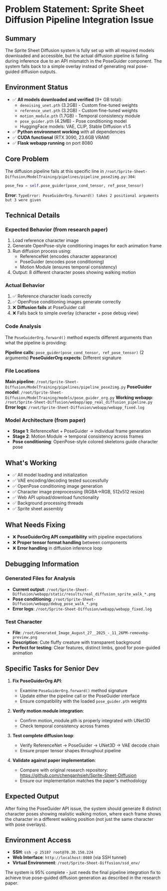 # Problem Statement: Sprite Sheet Diffusion Pipeline Integration Issue

## Summary
The Sprite Sheet Diffusion system is fully set up with all required models downloaded and accessible, but the actual diffusion pipeline is failing during inference due to an API mismatch in the PoseGuider component. The system falls back to a simple overlay instead of generating real pose-guided diffusion outputs.

## Environment Status
- ✅ **All models downloaded and verified** (9+ GB total):
  - `denoising_unet.pth` (3.2GB) - Custom fine-tuned weights
  - `reference_unet.pth` (3.2GB) - Custom fine-tuned weights  
  - `motion_module.pth` (1.7GB) - Temporal consistency module
  - `pose_guider.pth` (4.2MB) - Pose conditioning model
  - HuggingFace models: VAE, CLIP, Stable Diffusion v1.5
- ✅ **Python environment working** with all dependencies
- ✅ **CUDA functional** (RTX 3090, 23.6GB VRAM)
- ✅ **Flask webapp running** on port 8080

## Core Problem
The diffusion pipeline fails at this specific line in `/root/Sprite-Sheet-Diffusion/ModelTraining/pipelines/pipeline_pose2img.py:304`:

```python
pose_fea = self.pose_guider(pose_cond_tensor, ref_pose_tensor)
```

**Error**: `TypeError: PoseGuiderOrg.forward() takes 2 positional arguments but 3 were given`

## Technical Details

### Expected Behavior (from research paper)
1. Load reference character image
2. Generate OpenPose-style conditioning images for each animation frame
3. Run diffusion process using:
   - ReferenceNet (encodes character appearance)
   - PoseGuider (encodes pose conditioning) 
   - Motion Module (ensures temporal consistency)
4. Output: 8 different character poses showing walking motion

### Actual Behavior
1. ✅ Reference character loads correctly
2. ✅ OpenPose conditioning images generate correctly  
3. ❌ **Diffusion fails** at PoseGuider call
4. ❌ Falls back to simple overlay (character + pose debug view)

### Code Analysis

The `PoseGuiderOrg.forward()` method expects different arguments than what the pipeline is providing:

**Pipeline calls**: `pose_guider(pose_cond_tensor, ref_pose_tensor)` (2 arguments)
**PoseGuiderOrg expects**: Different signature

### File Locations

**Main pipeline**: `/root/Sprite-Sheet-Diffusion/ModelTraining/pipelines/pipeline_pose2img.py`
**PoseGuider model**: `/root/Sprite-Sheet-Diffusion/ModelTraining/models/pose_guider_org.py`
**Working webapp**: `/root/Sprite-Sheet-Diffusion/webapp/app_real_diffusion_pipeline.py`
**Error logs**: `/root/Sprite-Sheet-Diffusion/webapp/webapp_fixed.log`

### Model Architecture (from paper)
- **Stage 1**: ReferenceNet + PoseGuider → individual frame generation
- **Stage 2**: Motion Module → temporal consistency across frames
- **Pose conditioning**: OpenPose-style colored skeletons guide character pose

## What's Working
- ✅ All model loading and initialization
- ✅ VAE encoding/decoding tested successfully
- ✅ OpenPose conditioning image generation
- ✅ Character image preprocessing (RGBA→RGB, 512x512 resize)
- ✅ Web API upload/download functionality
- ✅ Background processing threads
- ✅ Sprite sheet assembly

## What Needs Fixing
- ❌ **PoseGuiderOrg API compatibility** with pipeline expectations
- ❌ **Proper tensor format handling** between components
- ❌ **Error handling** in diffusion inference loop

## Debugging Information

### Generated Files for Analysis
- **Current output**: `/root/Sprite-Sheet-Diffusion/webapp/static/results/real_diffusion_sprite_walk_*.png`
- **Pose conditioning**: `/root/Sprite-Sheet-Diffusion/webapp/debug_pose_walk_*.png`
- **Error logs**: `/root/Sprite-Sheet-Diffusion/webapp/webapp_fixed.log`

### Test Character
- **File**: `/root/Generated_Image_August_27__2025_-_11_26PM-removebg-preview.png`
- **Description**: Cute fluffy creature with transparent background
- **Perfect for testing**: Clear features, distinct limbs, good for pose-guided animation

## Specific Tasks for Senior Dev

1. **Fix PoseGuiderOrg API**: 
   - Examine `PoseGuiderOrg.forward()` method signature
   - Update either the pipeline call or the PoseGuider interface
   - Ensure compatibility with the loaded `pose_guider.pth` weights

2. **Verify motion module integration**:
   - Confirm motion_module.pth is properly integrated with UNet3D
   - Check temporal consistency across frames

3. **Test complete diffusion loop**:
   - Verify ReferenceNet → PoseGuider → UNet3D → VAE decode chain
   - Ensure proper tensor shapes throughout pipeline

4. **Validate against paper implementation**:
   - Compare with original research repository: https://github.com/chenganhsieh/Sprite-Sheet-Diffusion
   - Ensure our implementation matches the paper's methodology

## Expected Output
After fixing the PoseGuider API issue, the system should generate 8 distinct character poses showing realistic walking motion, where each frame shows the character in a different walking position (not just the same character with pose overlays).

## Environment Access
- **SSH**: `ssh -p 25187 root@70.30.158.224`
- **Web Interface**: `http://localhost:8080` (via SSH tunnel)
- **Virtual Environment**: `/root/Sprite-Sheet-Diffusion/ssd_env/`

The system is 95% complete - just needs the final pipeline integration fix to achieve true pose-guided diffusion generation as described in the research paper.